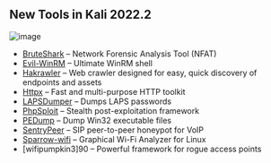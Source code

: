## New Tools in Kali 2022.2

![image](https://user-images.githubusercontent.com/51442719/169083269-ee0f815b-26ee-49c7-b492-7bb74c2f3a68.png)

- [BruteShark]() – Network Forensic Analysis Tool (NFAT)
- [Evil-WinRM]() – Ultimate WinRM shell
- [Hakrawler]() – Web crawler designed for easy, quick discovery of endpoints and assets
- [Httpx]() – Fast and multi-purpose HTTP toolkit
- [LAPSDumper]() – Dumps LAPS passwords
- [PhpSploit]() – Stealth post-exploitation framework
- [PEDump]() – Dump Win32 executable files
- [SentryPeer]() – SIP peer-to-peer honeypot for VoIP
- [Sparrow-wifi]() – Graphical Wi-Fi Analyzer for Linux
- [wifipumpkin3]90 – Powerful framework for rogue access points
